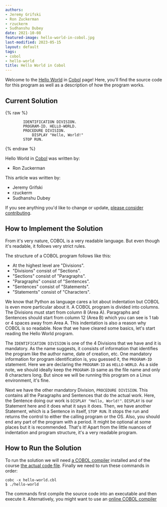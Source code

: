 ```yaml
---
authors:
- Jeremy Grifski
- Ron Zuckerman
- rzuckerm
- Sudhanshu Dubey
date: 2021-10-08
featured-image: hello-world-in-cobol.jpg
last-modified: 2023-05-15
layout: default
tags:
- cobol
- hello-world
title: Hello World in Cobol
---
```


Welcome to the [Hello World](https://sampleprograms.io/projects/hello-world) in [Cobol](https://sampleprograms.io/languages/cobol) page! Here, you'll find the source code for this program as well as a description of how the program works.

## Current Solution

{% raw %}

```cobol
        IDENTIFICATION DIVISION.
        PROGRAM-ID. HELLO-WORLD.
        PROCEDURE DIVISION.
            DISPLAY "Hello, World!"
        STOP RUN.

```

{% endraw %}

Hello World in [Cobol](https://sampleprograms.io/languages/cobol) was written by:

- Ron Zuckerman

This article was written by:

- Jeremy Grifski
- rzuckerm
- Sudhanshu Dubey

If you see anything you'd like to change or update, [please consider contributing](https://github.com/TheRenegadeCoder/sample-programs).

## How to Implement the Solution

From it's very nature, COBOL is a very readable language.
But even though it's readable, it follows very strict rules.

The structure of a COBOL program follows like this:

- At the highest level are "Divisions".
- "Divisions" consist of "Sections".
- "Sections" consist of "Paragraphs".
- "Paragraphs" consist of "Sentences".
- "Sentences" consist of "Statements".
- "Statements" consist of "Characters".

We know that Python as language cares a lot about indentation but COBOL is even more particular about it.
A COBOL program is divided into columns. The Divisions must start from column 8 (Area A).
Paragraphs and Sentences should start from column 12 (Area B) which you can see is 1 tab or 4 spaces away from Area A.
This indentation is also a reason why COBOL is so readable.
Now that we have cleared some basics, let's start reading the Hello World program.

The `IDENTIFICATION DIVISION` is one of the 4 Divisions that we have and it is mandatory.
As the name suggests, it consists of information that identifies the program like the author name, date of creation, etc.
One mandatory information for program identification is, you guessed it, the `PROGRAM-ID` statement.
Here we are declaring the `PROGRAM-ID` as `HELLO-WORLD`.
As a side note, we should ideally keep the `PROGRAM-ID` same as the file name and only 8 characters long. But since we will be running this program on a Linux environment, it's fine.

Next we have the other mandatory Division, `PROCEDURE DIVISION`.
This contains all the Paragraphs and Sentences that do the actual work.
Here, the Sentence doing our work is `DISPLAY "Hello, World!"`.
`DISPLAY` is our Statement here and it does what it says it does.
Then, we have another Statement, which is a Sentence in itself, `STOP RUN`.
It stops the run and returns the control to either the calling program or the OS.
Also, you should end any part of the program with a period. It might be optional at some places but it is recommended.
That's it! Apart from the little nuances of indentation and program structure, it's a very readable program.


## How to Run the Solution

To run the solution we will need [a COBOL compiler][1] installed and of the course [the actual code file][2].
Finally we need to run these commands in order:

```console
cobc -x hello-world.cbl
$ ./hello-world
```
The commands first compile the source code into an executable and then execute it.
Alternatively, you might want to use an [online COBOL compiler][3]

[1]: https://gnucobol.sourceforge.io/
[2]: https://github.com/TheRenegadeCoder/sample-programs/blob/main/archive/c/cobol/hello-world.cbl
[3]: https://www.jdoodle.com/execute-cobol-online/
